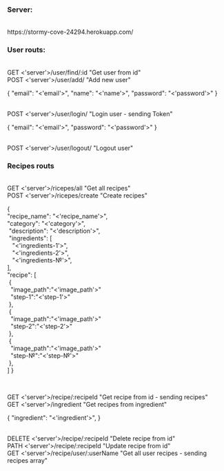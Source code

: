 <h3>Server:</h3><br>
https://stormy-cove-24294.herokuapp.com/

<h3>User routs:</h3><br>
GET <'server'>/user/find/:id "Get user from id"<br>
POST <'server'>/user/add/ "Add new user"<br>

<p>{
"email": "<'email'>",
"name": "<'name'>",
"password": "<'password'>"
}</p><br>
POST <'server'>/user/login/ "Login user - sending Token"<br>
<p>
{
"email": "<'email'>",
"password": "<'password'>"
}
</p><br>
POST <'server'>/user/logout/ "Logout user"<br>
<h3>Recipes routs</h3><br>
GET <'server'>/ricepes/all "Get all recipes"<br>
POST <'server'>/ricepes/create "Create recipes"<br>

<p>{<br>
"recipe_name": "<'recipe_name'>",<br>
"category": "<'category'>",<br>
&nbsp;"description": "<'description'>",<br>
&nbsp;"ingredients": [<br>
&nbsp;&nbsp;&nbsp;"<'ingredients-1'>",<br>
&nbsp;&nbsp;&nbsp;"<'ingredients-2'>",<br>
&nbsp;&nbsp;&nbsp;"<'ingredients-№'>",<br>
],<br>
"recipe": [<br>
&nbsp;{<br>
&nbsp;&nbsp;"image_path":"<'image_path'>"<br>
&nbsp;&nbsp;"step-1":"<'step-1'>"<br>
&nbsp;},<br>
&nbsp;{<br>
&nbsp;&nbsp;"image_path":"<'image_path'>"<br>
&nbsp;&nbsp;"step-2":"<'step-2'>"<br>
&nbsp;},<br>
&nbsp;{<br>
&nbsp;&nbsp;"image_path":"<'image_path'>"<br>
&nbsp;&nbsp;"step-№":"<'step-№'>"<br>
&nbsp;},<br>
]
}</p><br>

GET <'server'>/recipe/:recipeId "Get recipe from id - sending recipes"<br>
GET <'server'>/ingredient "Get recipes from ingredient"<br>

<p>{
"ingredient": "<'ingredient'>",
}</p><br>
DELETE <'server'>/recipe/:recipeId "Delete recipe from id"<br>
PATH <'server'>/recipe/:recipeId "Update recipe from id"<br>
GET <'server'>/recipe/user/:userName "Get all user recipes - sending recipes array"<br>
